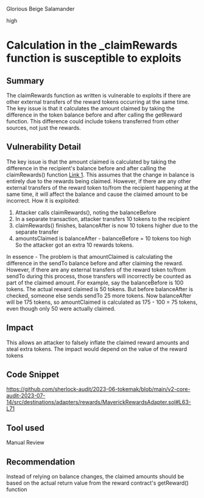 Glorious Beige Salamander

high

# Calculation in the _claimRewards function is susceptible to exploits
## Summary
The claimRewards function as written is vulnerable to exploits if there are other external transfers of the reward tokens occurring at the same time. The key issue is that it calculates the amount claimed by taking the difference in the token balance before and after calling the getReward function. This difference could include tokens transferred from other sources, not just the rewards.

## Vulnerability Detail
The key issue is that the amount claimed is calculated by taking the difference in the recipient's balance before and after calling the claimRewards() function [Link 1](https://github.com/sherlock-audit/2023-06-tokemak/blob/main/v2-core-audit-2023-07-14/src/destinations/adapters/rewards/MaverickRewardsAdapter.sol#L63-L71). This assumes that the change in balance is entirely due to the rewards being claimed. However, if there are any other external transfers of the reward token to/from the recipient happening at the same time, it will affect the balance and cause the claimed amount to be incorrect.
How it is exploited:
1. Attacker calls claimRewards(), noting the balanceBefore
2. In a separate transaction, attacker transfers 10 tokens to the recipient
3. claimRewards() finishes, balanceAfter is now 10 tokens higher due to the separate transfer
4. amountsClaimed is balanceAfter - balanceBefore = 10 tokens too high
So the attacker got an extra 10 rewards tokens. 

In essence - The problem is that amountClaimed is calculating the difference in the sendTo balance before and after claiming the reward. However, if there are any external transfers of the reward token to/from sendTo during this process, those transfers will incorrectly be counted as part of the claimed amount. For example, say the balanceBefore is 100 tokens. The actual reward claimed is 50 tokens. But before balanceAfter is checked, someone else sends sendTo 25 more tokens. Now balanceAfter will be 175 tokens, so amountClaimed is calculated as 175 - 100 = 75 tokens, even though only 50 were actually claimed.


## Impact
This allows an attacker to falsely inflate the claimed reward amounts and steal extra tokens. The impact would depend on the value of the reward tokens
## Code Snippet
https://github.com/sherlock-audit/2023-06-tokemak/blob/main/v2-core-audit-2023-07-14/src/destinations/adapters/rewards/MaverickRewardsAdapter.sol#L63-L71
## Tool used

Manual Review

## Recommendation
Instead of relying on balance changes, the claimed amounts should be based on the actual return value from the reward contract's getReward() function